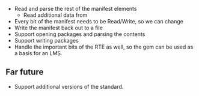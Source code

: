 * Read and parse the rest of the manifest elements
  * Read additional data from <metadata>
* Every bit of the manifest needs to be Read/Write, so we can change
* Write the manifest back out to a file
* Support opening packages and parsing the contents
* Support writing packages
* Handle the important bits of the RTE as well, so the gem can be used as a basis for an
  LMS.

## Far future

* Support additional versions of the standard.
